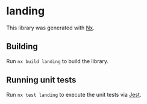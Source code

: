 # landing

This library was generated with [Nx](https://nx.dev).

## Building

Run `nx build landing` to build the library.

## Running unit tests

Run `nx test landing` to execute the unit tests via [Jest](https://jestjs.io).

